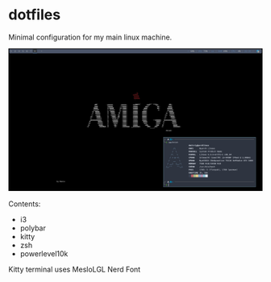 # dotfiles
Minimal configuration for my main linux machine.

![](assets/screenshot.png)

Contents:
- i3
- polybar
- kitty
- zsh
- powerlevel10k

Kitty terminal uses MesloLGL Nerd Font